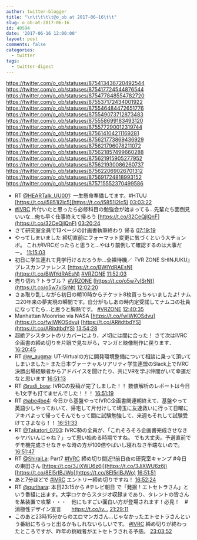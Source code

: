 ```yaml
---
author: twitter-blogger
title: "\n\t\t\t\t@o_ob at 2017-06-16\t\t"
slug: o_ob-at-2017-06-16
id: 40594
date: '2017-06-16 12:00:00'
layout: post
comments: false
categories:
  - twitter
tags:
  - twitter-digest
---
```


https://twitter.com/o_ob/statuses/875413436720492544 https://twitter.com/o_ob/statuses/875417724544876544 https://twitter.com/o_ob/statuses/875477848554782720 https://twitter.com/o_ob/statuses/875537172434001922 https://twitter.com/o_ob/statuses/875546484472651776 https://twitter.com/o_ob/statuses/875549073712873483 https://twitter.com/o_ob/statuses/875558699183493120 https://twitter.com/o_ob/statuses/875577290012319744 https://twitter.com/o_ob/statuses/875614104211169281 https://twitter.com/o_ob/statuses/875621773869436929 https://twitter.com/o_ob/statuses/875621796078211072 https://twitter.com/o_ob/statuses/875621857499660288 https://twitter.com/o_ob/statuses/875621915905277952 https://twitter.com/o_ob/statuses/875621930086260737 https://twitter.com/o_ob/statuses/875622069026701312 https://twitter.com/o_ob/statuses/875691724818993152 https://twitter.com/o_ob/statuses/875715552370499586  

*   RT [@HEARTalk_UU001](https://twitter.com/HEARTalk_UU001): 一生懸命準備してます。#HTUU [https://t.co/i5851i2Ic5](https://t.co/i5851i2Ic5) [03:03:22](https://twitter.com/o_ob/statuses/875413436720492544)
*   [#IVRC](https://twitter.com/search?q=%23IVRC&src=hash) 片付いたと思ったら必修科目の勉強会が始まってる...先輩たち面倒見いいな...俺も早く仕事終えて帰ろう [https://t.co/32CeQjlQnF](https://t.co/32CeQjlQnF) [03:20:24](https://twitter.com/o_ob/statuses/875417724544876544)
*   さて研究室全員で13ページの計画書執筆終わり 帰る [07:19:19](https://twitter.com/o_ob/statuses/875477848554782720)
*   やってしまいました 締切直前にフォーマット変更に気づくという大チョンボ。 これがIVRCだったらと思うと…やはり前倒して確認するのは大事だー。 [11:15:03](https://twitter.com/o_ob/statuses/875537172434001922)
*   初日に学生連れて見学行けるだろうか…全裸待機／『VR ZONE SHINJUKU』プレスカンファレンス [https://t.co/BWIYdRAEsN](https://t.co/BWIYdRAEsN) [#VRZONE](https://twitter.com/search?q=%23VRZONE&src=hash) [11:52:03](https://twitter.com/o_ob/statuses/875546484472651776)
*   売り切れ？トラブル？ [#VRZONE](https://twitter.com/search?q=%23VRZONE&src=hash) [https://t.co/o5w7vISrNt](https://t.co/o5w7vISrNt) [12:02:20](https://twitter.com/o_ob/statuses/875549073712873483)
*   さぁ取り乱しながら初日の朝10時からチケット8枚買っちゃいましたよ! ナムコ20年来の夢実現の瞬間です。自分がもしあの時内定受諾してナムコの社員になってたら…と思うと胸熱です。 [#VRZONE](https://twitter.com/search?q=%23VRZONE&src=hash) [12:40:35](https://twitter.com/o_ob/statuses/875558699183493120)
*   Manhattan Moonrise via NASA [https://t.co/fwIWKOSdvu](https://t.co/fwIWKOSdvu) [https://t.co/ARitdtbdYS](https://t.co/ARitdtbdYS) [13:54:28](https://twitter.com/o_ob/statuses/875577290012319744)
*   超絶アシスタントのリカバーにより，〆切には間に合った！ さて次はIVRC企画書の締め切りを片眼で見ながら，マンガと映像制作に戻ります． [16:20:45](https://twitter.com/o_ob/statuses/875614104211169281)
*   RT [@w_augma](https://twitter.com/w_augma): UT-Virtualの方に開発環境整備について相談に乗って頂いてしまいました💦 また日本ヴァーチャルリアリティ学生連盟のSlack上でIVRC決勝出場経験者からアドバイスを聞けたり、共にVRを学ぶ仲間がいて幸運だなと思います [16:51:13](https://twitter.com/o_ob/statuses/875621773869436929)
*   RT [@radi_bow](https://twitter.com/radi_bow): IVRCの投稿が完了しました！！ 数値解析のレポートは今日も1文字も打てませんでした！！！ [16:51:19](https://twitter.com/o_ob/statuses/875621796078211072)
*   RT [@abe4be4](https://twitter.com/abe4be4): 今日から基盤やってIVRC企画書関連朝終えて、基盤やって英語少しやっておいて、帰宅して片付けして埼玉に友達救いに行って日曜にアキバよって帰ってそんでもって間に試験勉強して、来週もそれして試験受けてさよなら！！ [16:51:33](https://twitter.com/o_ob/statuses/875621857499660288)
*   RT [@Takatori_0703](https://twitter.com/Takatori_0703): IVRC勢の全員が、「これそろそろ企画書完成させなきゃヤバいんじゃね？」って思い始める時期ですね。 でも大丈夫。予選直前でデモ機完成させなきゃな時の方が100倍やばいし寝れなさ半端ないので。 [16:51:47](https://twitter.com/o_ob/statuses/875621915905277952)
*   RT [@ShiraiLa](https://twitter.com/ShiraiLa): Part7 [#IVRC](https://twitter.com/search?q=%23IVRC&src=hash) 締め切り間近!!前日夜の研究室キャンプ #今日の東田さん [https://t.co/3JiXWU6z6j](https://t.co/3JiXWU6z6j) [https://t.co/8El5rIBJWo](https://t.co/8El5rIBJWo) [16:51:51](https://twitter.com/o_ob/statuses/875621930086260737)
*   あと7分ほどで [#IVRC](https://twitter.com/search?q=%23IVRC&src=hash) エントリー締め切りですね！ [16:52:24](https://twitter.com/o_ob/statuses/875622069026701312)
*   RT [@qurihara](https://twitter.com/qurihara): 本日23:15から #テレビ朝日 で「発掘！エトセトラさん」という番組に出ます。大学ロケからスタジオ収録まであり、タレントの皆さんを某装置で攻撃・・・　他にもすごい面白い方が登場されます！必見！　#消極性デザイン宣言　　https://t.co/iv… [21:29:11](https://twitter.com/o_ob/statuses/875691724818993152)
*   このあと23時15分からのエロマンガさん…じゃなかったエトセトラさんという番組にちらっと出るかもしれないらしいです。 [#IVRC](https://twitter.com/search?q=%23IVRC&src=hash) 締め切りが終わったところですが、昨年の挑戦者がエトセトラされる予感。 [23:03:52](https://twitter.com/o_ob/statuses/875715552370499586)